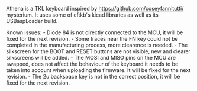 Athena is a TKL keyboard inspired by https://github.com/coseyfannitutti/ mysterium. It uses some of cftkb's kicad libraries
as well as its USBaspLoader build. 

Known issues:
	- Diode 84 is not directly connected to the MCU, it will be fixed for the next revision.
	- Some traces near the FN key could not be completed in the manufacturing process, more clearence is needed.
	- The silkscreen for the BOOT and RESET buttons are not visible, new and clearer silkscreens will be added.
	- The MOSI and MISO pins on the MCU are swapped, does not affect the behaviour of the keyboard it needs to be taken into account when uploading the firmware. It will be fixed for the next revision.
	- The 2u backspace key is not in the correct position, it will be fixed for the next revision.
